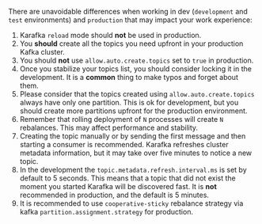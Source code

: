 There are unavoidable differences when working in dev (`development` and `test` environments) and `production` that may impact your work experience:

1. Karafka `reload` mode should **not** be used in production.
2. You **should** create all the topics you need upfront in your production Kafka cluster.
3. You should **not** use `allow.auto.create.topics` set to `true` in production.
4. Once you stabilize your topics list, you should consider locking it in the development. It is a **common** thing to make typos and forget about them.
5. Please consider that the topics created using `allow.auto.create.topics` always have only one partition. This is ok for development, but you should create more partitions upfront for the production environment.
6. Remember that rolling deployment of `N` processes will create `N` rebalances. This may affect performance and stability.
7. Creating the topic manually or by sending the first message and then starting a consumer is recommended. Karafka refreshes cluster metadata information, but it may take over five minutes to notice a new topic.
8. In the development the `topic.metadata.refresh.interval.ms` is set by default to 5 seconds. This means that a topic that did not exist the moment you started Karafka will be discovered fast. It is **not** recommended in production, and the default is 5 minutes.
9. It is recommended to use `cooperative-sticky` rebalance strategy via kafka `partition.assignment.strategy` for production.
